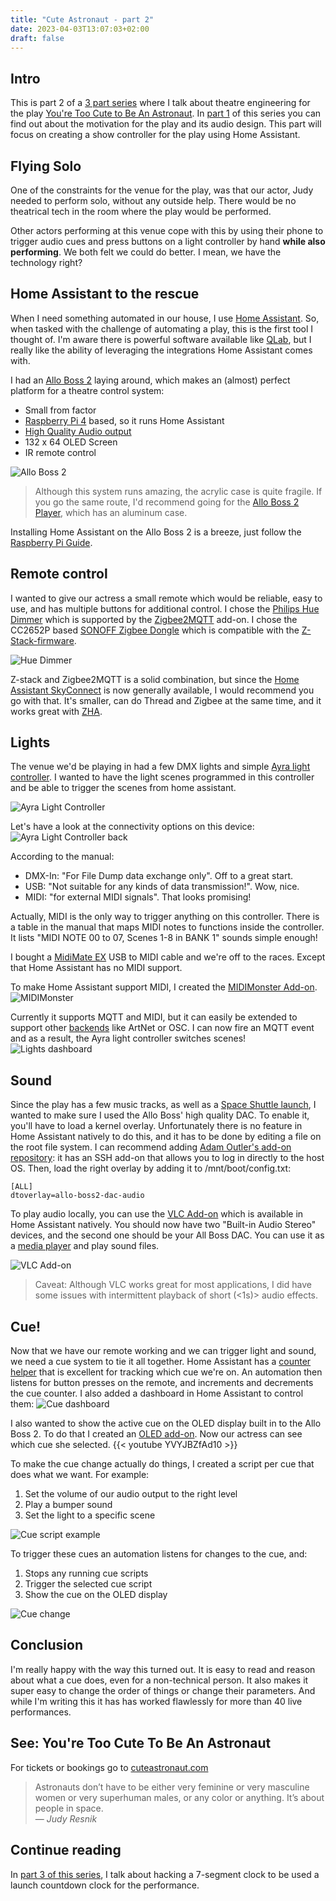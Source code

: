 ```yaml
---
title: "Cute Astronaut - part 2"
date: 2023-04-03T13:07:03+02:00
draft: false
---
```

## Intro
This is part 2 of a [3 part series](/posts) where I talk about theatre engineering for the play [You're Too Cute to Be An Astronaut](https://www.cuteastronaut.com/). In [part 1](/posts/cute-astronaut/) of this series you can find out about the motivation for the play and its audio design. This part will focus on creating a show controller for the play using Home Assistant.

## Flying Solo
One of the constraints for the venue for the play, was that our actor, Judy needed to perform solo, without any outside help. There would be no theatrical tech in the room where the play would be performed.

Other actors performing at this venue cope with this by using their phone to trigger audio cues and press buttons on a light controller by hand **while also performing**. We both felt we could do better. I mean, we have the technology right?

## Home Assistant to the rescue
When I need something automated in our house, I use [Home Assistant](https://www.home-assistant.io/). So, when tasked with the challenge of automating a play, this is the first tool I thought of. I'm aware there is powerful software available like [QLab](https://qlab.app/), but I really like the ability of leveraging the integrations Home Assistant comes with.

I had an [Allo Boss 2](https://allo.com/sparky/boss2.html) laying around, which makes an (almost) perfect platform for a theatre control system:
* Small from factor
* [Raspberry Pi 4](https://www.raspberrypi.com/products/raspberry-pi-4-model-b/) based, so it runs Home Assistant
* [High Quality Audio output](https://www.audiosciencereview.com/forum/index.php?threads/allo-boss2-review-stereo-streamer.22916/)
* 132 x 64 OLED Screen
* IR remote control

![Allo Boss 2](alloboss2.png)
> Although this system runs amazing, the acrylic case is quite fragile. If you go the same route, I'd recommend going for the [Allo Boss 2 Player](https://allo.com/sparky/boss2-player.html), which has an aluminum case.

Installing Home Assistant on the Allo Boss 2 is a breeze, just follow the [Raspberry Pi Guide](https://www.home-assistant.io/installation/raspberrypi).


## Remote control
I wanted to give our actress a small remote which would be reliable, easy to use, and has multiple buttons for additional control. I chose the [Philips Hue Dimmer](https://www.zigbee2mqtt.io/devices/324131092621.html) which is supported by the [Zigbee2MQTT](https://github.com/zigbee2mqtt/hassio-zigbee2mqtt#installation) add-on. I chose the CC2652P based [SONOFF Zigbee Dongle](https://itead.cc/product/sonoff-zigbee-3-0-usb-dongle-plus/) which is compatible with the [Z-Stack-firmware](https://github.com/Koenkk/Z-Stack-firmware).

![Hue Dimmer](huedimmer.png)

Z-stack and Zigbee2MQTT is a solid combination, but since the [Home Assistant SkyConnect](https://www.home-assistant.io/skyconnect/) is now generally available, I would recommend you go with that. It's smaller, can do Thread and Zigbee at the same time, and it works great with [ZHA](https://www.home-assistant.io/integrations/zha/).

## Lights
The venue we'd be playing in had a few DMX lights and simple [Ayra light controller](https://www.bax-shop.nl/dmx-lichtsturingen/ayra-oso-240b-mkii-dmx-lichtsturing). I wanted to have the light scenes programmed in this controller and be able to trigger the scenes from home assistant.

![Ayra Light Controller](ayra.png)

Let's have a look at the connectivity options on this device:
![Ayra Light Controller back](ayra_back.png)

According to the manual:
* DMX-In: "For File Dump data exchange only". Off to a great start.
* USB: "Not suitable for any kinds of data transmission!". Wow, nice.
* MIDI: "for external MIDI signals". That looks promising!

Actually, MIDI is the only way to trigger anything on this controller. There is a table in the manual that maps MIDI notes to functions inside the controller. It lists "MIDI NOTE 00 to 07, Scenes 1-8 in BANK 1" sounds simple enough!

I bought a [MidiMate EX](https://www.esi-audio.com/products/midimateex/) USB to MIDI cable and we're off to the races. Except that Home Assistant has no MIDI support.

To make Home Assistant support MIDI, I created the [MIDIMonster Add-on](https://github.com/wildekek/ha-addons/tree/main/midimonster).
![MIDIMonster](midimonster.jpg)

Currently it supports MQTT and MIDI, but it can easily be extended to support other [backends](https://kb.midimonster.net/general/Backends.html) like ArtNet or OSC. I can now fire an MQTT event and as a result, the Ayra light controller switches scenes!
![Lights dashboard](lights.jpg)

## Sound
Since the play has a few music tracks, as well as a [Space Shuttle launch](https://www.youtube.com/watch?v=0CTTGTS5IEA), I wanted to make sure I used the Allo Boss' high quality DAC. To enable it, you'll have to load a kernel overlay. Unfortunately there is no feature in Home Assistant natively to do this, and it has to be done by editing a file on the root file system. I can recommend adding [Adam Outler's add-on repository](https://github.com/adamoutler/HassOSConfigurator): it has an SSH add-on that allows you to log in directly to the host OS. Then, load the right overlay by adding it to /mnt/boot/config.txt:

	[ALL]
	dtoverlay=allo-boss2-dac-audio

To play audio locally, you can use the [VLC Add-on](https://github.com/home-assistant/addons/tree/master/vlc) which is available in Home Assistant natively. You should now have two "Built-in Audio Stereo" devices, and the second one should be your All Boss DAC. You can use it as a [media player](https://www.home-assistant.io/integrations/media_player/) and play sound files.

![VLC Add-on](vlc.jpg)
> Caveat: Although VLC works great for most applications, I did have some issues with intermittent playback of short (<1s)> audio effects.


## Cue!
Now that we have our remote working and we can trigger light and sound, we need a cue system to tie it all together. Home Assistant has a [counter helper](https://www.home-assistant.io/integrations/counter/) that is excellent for tracking which cue we're on. An automation then listens for button presses on the remote, and increments and decrements the cue counter. I also added a dashboard in Home Assistant to control them:
![Cue dashboard](cue.jpg)

I also wanted to show the active cue on the OLED display built in to the Allo Boss 2. To do that I created an [OLED add-on](https://github.com/wildekek/ha-addons/tree/main/oled). Now our actress can see which cue she selected.
{{< youtube YVYJBZfAd10 >}}

To make the cue change actually do things, I created a script per cue that does what we want. For example:
1. Set the volume of our audio output to the right level
2. Play a bumper sound
3. Set the light to a specific scene

![Cue script example](cue9.jpg)

To trigger these cues an automation listens for changes to the cue, and:
1. Stops any running cue scripts
2. Trigger the selected cue script
3. Show the cue on the OLED display

![Cue change](cue_change.jpg)

## Conclusion
I'm really happy with the way this turned out. It is easy to read and reason about what a cue does, even for a non-technical person. It also makes it super easy to change the order of things or change their parameters. And while I'm writing this it has has worked flawlessly for more than 40 live performances.

## See: You're Too Cute To Be An Astronaut
For tickets or bookings go to [cuteastronaut.com](https://www.cuteastronaut.com/)
> Astronauts don’t have to be either very feminine or very masculine women or very superhuman males, or any color or anything. It’s about people in space.<br>
> — <cite>Judy Resnik</cite>

## Continue reading
In [part 3 of this series](/posts/cute-astronaut3/), I talk about hacking a 7-segment clock to be used a launch countdown clock for the performance.
